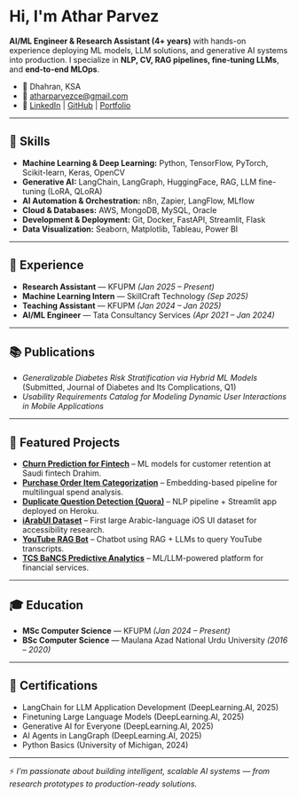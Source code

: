 # Hi, I'm Athar Parvez  

**AI/ML Engineer & Research Assistant (4+ years)** with hands-on experience deploying ML models, LLM solutions, and generative AI systems into production. I specialize in **NLP, CV, RAG pipelines, fine-tuning LLMs**, and **end-to-end MLOps**.  

- 📍 Dhahran, KSA  
- 📧 [atharparvezce@gmail.com](mailto:atharparvezce@gmail.com)  
- 🔗 [LinkedIn](linkedin.com/in/atharparvezce) | [GitHub](https://github.com/atharparvezce)  | [Portfolio](https://atharparvezce.github.io)  

---

## 🔧 Skills  

- **Machine Learning & Deep Learning:** Python, TensorFlow, PyTorch, Scikit-learn, Keras, OpenCV  
- **Generative AI:** LangChain, LangGraph, HuggingFace, RAG, LLM fine-tuning (LoRA, QLoRA)  
- **AI Automation & Orchestration:** n8n, Zapier, LangFlow, MLflow  
- **Cloud & Databases:** AWS, MongoDB, MySQL, Oracle  
- **Development & Deployment:** Git, Docker, FastAPI, Streamlit, Flask  
- **Data Visualization:** Seaborn, Matplotlib, Tableau, Power BI  

---

## 💼 Experience  

- **Research Assistant** — KFUPM *(Jan 2025 – Present)*  
- **Machine Learning Intern** — SkillCraft Technology *(Sep 2025)*  
- **Teaching Assistant** — KFUPM *(Jan 2024 – Jan 2025)*  
- **AI/ML Engineer** — Tata Consultancy Services *(Apr 2021 – Jan 2024)*  

---

## 📚 Publications  

- *Generalizable Diabetes Risk Stratification via Hybrid ML Models* (Submitted, Journal of Diabetes and Its Complications, Q1)  
- *Usability Requirements Catalog for Modeling Dynamic User Interactions in Mobile Applications*  

---

## 🚀 Featured Projects  

- **[Churn Prediction for Fintech](#)** – ML models for customer retention at Saudi fintech Drahim.  
- **[Purchase Order Item Categorization](#)** – Embedding-based pipeline for multilingual spend analysis.  
- **[Duplicate Question Detection (Quora)](#)** – NLP pipeline + Streamlit app deployed on Heroku.  
- **[iArabUI Dataset](#)** – First large Arabic-language iOS UI dataset for accessibility research.  
- **[YouTube RAG Bot](#)** – Chatbot using RAG + LLMs to query YouTube transcripts.  
- **[TCS BaNCS Predictive Analytics](#)** – ML/LLM-powered platform for financial services.  

---

## 🎓 Education  

- **MSc Computer Science** — KFUPM *(Jan 2024 – Present)*  
- **BSc Computer Science** — Maulana Azad National Urdu University *(2016 – 2020)*  

---

## 📜 Certifications  

- LangChain for LLM Application Development (DeepLearning.AI, 2025)  
- Finetuning Large Language Models (DeepLearning.AI, 2025)  
- Generative AI for Everyone (DeepLearning.AI, 2025)  
- AI Agents in LangGraph (DeepLearning.AI, 2025)  
- Python Basics (University of Michigan, 2024)  

---

⚡ *I’m passionate about building intelligent, scalable AI systems — from research prototypes to production-ready solutions.*  
